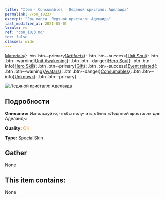 ```yaml
---
title: "Item - Consumables - Ледяной кристалл: Аделаида"
permalink: /con_1023/
excerpt: "Эра хаоса  Ледяной кристалл: Аделаида"
last_modified_at: 2021-05-05
locale: ru
ref: "con_1023.md"
toc: false
classes: wide
---
```

 [Materials](/ItemsRU/){: .btn .btn--primary}[Artifacts](/ItemsRU/Artifacts/){: .btn .btn--success}[Unit Soul](/ItemsRU/UnitSoul/){: .btn .btn--warning}[Unit Awakening](/ItemsRU/UnitAwakening/){: .btn .btn--danger}[Hero Soul](/ItemsRU/HeroSoul/){: .btn .btn--info}[Hero Skill](/ItemsRU/HeroSkill/){: .btn .btn--primary}[Gift](/ItemsRU/Gift/){: .btn .btn--success}[Event related](/ItemsRU/Events/){: .btn .btn--warning}[Avatars](/ItemsRU/Avatars/){: .btn .btn--danger}[Consumables](/ItemsRU/Consumables/){: .btn .btn--info}[Unknown](/ItemsRU/Unknown/){: .btn .btn--primary}

 ![Ледяной кристалл: Аделаида](/images/h/h_Adelaide3.jpg)

## Подробности
 **Описание:** Используйте, чтобы получить облик «Ледяной кристалл» для Аделаиды

 **Quality:** <span style="color: #FF8C00">OK</span>

 **Type:** Special Skin

## Gather

  None

## This item contains:

  None

